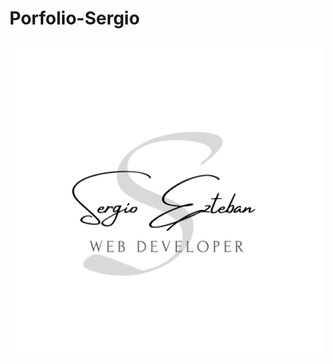# Porfolio-Sergio

![CV Sergio](https://github.com/sergioironhacker/Porfolio-Sergio/raw/main/Sergio%20Esteban.png)



